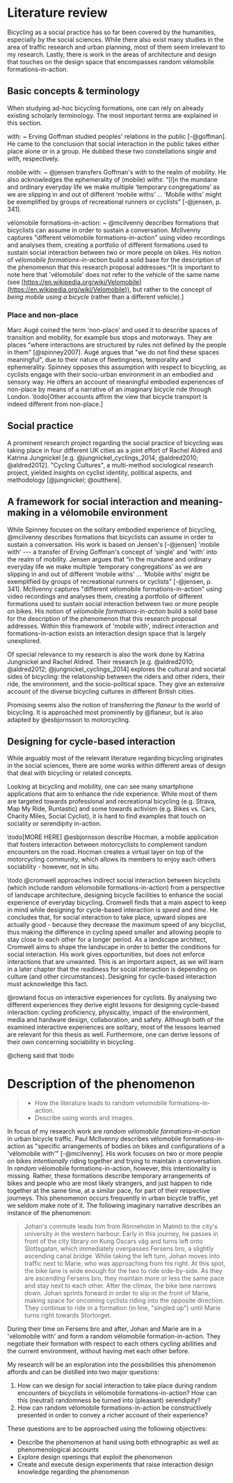 # Literature review

Bicycling as a social practice has so far been covered by the humanities, especially by the social sciences.
While there also exist
many studies in the area of traffic research and urban planning, most of them
seem irrelevant to my research. Lastly, there is work in the areas of architecture
and design that touches on the design space that encompasses random vélomobile formations-in-action.

## Basic concepts & terminology

When studying ad-hoc bicycling formations, one can rely on already existing scholarly terminology. The most important terms are explained in this section.

with:
  ~ Erving Goffman studied peoples' relations in the public [-@goffman]. He came to the conclusion that social interaction in the public takes either place alone or in a group. He dubbed these two constellations *single* and *with*, respectively.

mobile with:
  ~ @jensen transfers Goffman's *with* to the realm of mobility. He also acknowledges the ephemerality of (mobile) *withs*:
    “[I]n the mundane and ordinary everyday life we make multiple ‘temporary congregations’ as we are slipping in and out of different ‘mobile withs’ ... ‘Mobile withs’ might be exemplified by groups of recreational runners or cyclists” [-@jensen, p. 341].

vélomobile formations-in-action:
  ~  @mcilvenny describes formations that bicyclists can assume in order to sustain a conversation. McIlvenny captures "different vélomobile formations-in-action" using video recordings and analyses them, creating a portfolio of different formations used to sustain social interaction between two or more people on bikes. His notion of *vélomobile formations-in-action* build a solid base for the description of the phenomenon that this research proposal addresses.^[It is important to note here that 'vélomobile' does not refer to the vehicle of the same name (see [https://en.wikipedia.org/wiki/Velomobile](https://en.wikipedia.org/wiki/Velomobile)), but rather to the concept of *being mobile using a bicycle* (rather than a different vehicle).]


### Place and non-place

Marc Augé coined the term 'non-place' and used it to describe spaces of transition and mobility, for example bus stops and motorways. They are places "where interactions are structured by rules not defined by the people in them" [@spinney2007]. Augé argues that "we do not find these spaces meaningful", due to their nature of fleetingness, temporality and ephemerality. Spinney opposes this assumption with respect to bicycling, as cyclists engage with their socio-urban environment in an embodied and sensory way. He offers an account of meaningful embodied experiences of non-place by means of a narrative of an imaginary bicycle ride through London. \todo[Other accounts affirm the view that bicycle transport is indeed different from non-place.]

## Social practice

A prominent research project regarding the social practice of bicycling was taking place in four different UK cities as a joint effort of Rachel Aldred and Katrina Jungnickel [e.g. @jungnickel_cyclings_2014; @aldred2010; @aldred2012].
"Cycling Cultures", a multi-method sociological research project, yielded insights on cyclist identity, political aspects, and methodology [@jungnickel; @outthere].

## A framework for social interaction and meaning-making in a vélomobile environment

While Spinney focuses on the solitary embodied experience of bicycling, @mcilvenny describes formations that bicyclists can assume in order to sustain a conversation. His work is based on Jensen's [-@jensen] 'mobile with' --- a transfer of Erving Goffman's concept of 'single' and 'with' into the realm of mobility. Jensen argues that “in the mundane and
ordinary everyday life we make multiple ‘temporary congregations’ as we are slipping in and out
of different ‘mobile withs’ ... ‘Mobile withs’ might be exemplified by groups of recreational
runners or cyclists” [-@jensen, p. 341]. McIlvenny captures "different vélomobile formations-in-action" using video recordings and analyses them, creating a portfolio of different formations used to sustain social interaction between two or more people on bikes. His notion of *vélomobile formations-in-action* build a solid base for the description of the phenomenon that this research proposal addresses. Within this framework of 'mobile with', indirect interaction and formations-in-action exists an interaction design space that is largely unexplored.

Of special relevance to my research is also the work done by Katrina Jungnickel and Rachel Aldred. Their research [e.g. @aldred2010; @aldred2012; @jungnickel_cyclings_2014] explores the cultural and societal sides of bicycling: the relationship between the riders and other riders, their ride, the environment, and the socio-political space. They give an extensive account of the diverse bicycling cultures in different British cities.

Promising seems also the notion of transferring the *flaneur* to the world of bicycling. It is approached most prominently by @flaneur, but is also adapted by @esbjornsson to motorcycling.

## Designing for cycle-based interaction

While arguably most of the relevant literature regarding bicycling originates in the social sciences, there are some works within different areas of design that deal with bicycling or related concepts. 


Looking at bicycling and mobility, one can see many smartphone applications that aim to enhance the ride experience. While most of them are targeted towards professional and recreational bicycling (e.g. Strava, Map My Ride, Runtastic) and some towards activism (e.g. Bikes vs. Cars, Charity Miles, Social Cyclist), it is hard to find examples that touch on sociality or serendipity in-action.

\todo[MORE HERE] @esbjornsson describe Hocman, a mobile application that fosters interaction between motorcyclists to complement random encounters on the road.
Hocman creates a virtual layer on top of the motorcycling community, which allows its members to enjoy each others sociability - however, not in situ.

\todo @cromwell approaches indirect social interaction between bicyclists (which include random vélomobile formations-in-action) from a perspective of landscape architecture, designing bicycle facilities to enhance the social experience of everyday bicycling.
Cromwell finds that a main aspect to keep in mind while designing for cycle-based interaction is *speed* and *time*. He concludes that, for social interaction to take place, upward slopes are actually good - because they decrease the maximum speed of any bicyclist, thus making the difference in cycling speed smaller and allowing people to stay close to each other for a longer period. 
As a landscape architect, Cromwell aims to shape the landscape in order to better the conditions for social interaction. His work gives opportunities, but does not enforce interactions that are unwanted. This is an important aspect, as we will learn in a later chapter that the readiness for social interaction is depending on culture (and other circumstances). Designing for cycle-based interaction must acknowledge this fact.


@rowland focus on interactive experiences for cyclists. By analysing two different experiences they derive eight lessons for designing cycle-based interaction: cycling proficiency, physicality, impact of the environment, media and hardware design, collaboration, and safety.
Although both of the examined interactive experiences are solitary, most of the lessons learned are relevant for this thesis as well. Furthermore, one can derive lessons of their own concerning sociability in bicycling.

@cheng said that \todo

# Description of the phenomenon

> - How the literature leads to random velomobile formations-in-action.
> - Describe using words and images.

In focus of my research work are *random vélomobile formations-in-action* in urban bicycle traffic. Paul McIlvenny describes vélomobile formations-in-action as "specific arrangements of bodies on
bikes and configurations of a 'vélomobile with'" [-@mcilvenny]. His work focuses on two or more people on bikes *intentionally* riding together and trying to maintain a conversation. In *random* vélomobile formations-in-action, however, this intentionality is missing. Rather, these formations describe temporary arrangements of bikes and people who are most likely strangers, and just happen to ride together at the same time, at a similar pace, for part of their respective journeys. This phenomenon occurs frequently in urban bicycle traffic, yet we seldom make note of it. The following imaginary narrative describes an instance of the phenomenon:

> Johan's commute leads him from Rönneholm in Malmö to the city's university in the western harbour. Early in this journey, he passes in front of the city library on Kung Oscars väg and turns left onto Slottsgatan, which immediately overpasses Fersens bro, a slightly ascending canal bridge. While taking the left turn, Johan moves into traffic next to Marie, who was approaching from his right. At this spot, the bike lane is wide enough for the two to ride side-by-side. As they are ascending Fersens bro, they maintain more or less the same pace and stay next to each other. After the climax, the bike lane narrows down. Johan sprints forward in order to slip in the front of Marie, making space for oncoming cyclists riding into the opposite direction. They continue to ride in a formation (in line, "singled up") until Marie turns right towards Stortorget.

During their time on Fersens bro and after, Johan and Marie are in a 'vélomobile with' and form a random vélomobile formation-in-action. They negotiate their formation with respect to each others cycling abilities and the current environment, without having met each other before.

My research will be an exploration into the possibilities this phenomenon affords and can be distilled into two major questions:

1. How can we design for social interaction to take place during random encounters of bicyclists in vélomobile formations-in-action? How can this (neutral) randomness be turned into (pleasant) serendipity?
2. How can random vélomobile formations-in-action be constructively presented in order to convey a richer account of their experience?

These questions are to be approached using the following objectives:

- Describe the phenomenon at hand using both ethnographic as well as phenomenological accounts
- Explore design openings that exploit the phenomenon
- Create and execute design experiments that raise interaction design knowledge regarding the phenomenon 

